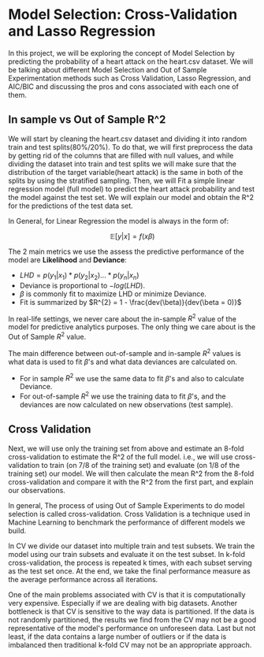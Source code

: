 # Model Selection: Cross-Validation and Lasso Regression
In this project, we will be exploring the concept of Model Selection by predicting the probability of a heart attack on the heart.csv dataset. We will be talking about different Model Selection and Out of Sample Experimentation methods such as Cross Validation, Lasso Regression, and AIC/BIC and discussing the pros and cons associated with each one of them. 

## In sample vs Out of Sample R^2
We will start by cleaning the heart.csv dataset and dividing it into random train and test splits(80%/20%). To do that, we will first preprocess the data by getting rid of the columns that are filled with null values, and while dividing the dataset into train and test splits we will make sure that the distribution of the target variable(heart attack) is the same in both of the splits by using the stratified sampling. 
Then, we will Fit a simple linear regression model (full model) to predict the heart attack probability and test the model against the test set.  We will explain our model and obtain the R^2 for the predictions of the test data set. 

In General, for Linear Regression the model is always in the form of: 

$$\mathbb{E}[y|x]=f(x\beta)$$

The 2 main metrics we use the assess the predictive performance of the model are **Likelihood** and **Deviance**:

* $LHD = p(y_{1}|x_{1}) * p(y_{2}|x_{2})...*p(y_{n}|x_{n})$
* Deviance is proportional to $-log(LHD)$.
* $\beta$ is commonly fit to maximize LHD or minimize Deviance.
* Fit is summarized by $R^{2} = 1 - \frac{dev(\beta)}{dev(\beta = 0)}$

In real-life settings, we never care about the in-sample $R^2$ value of the model for predictive analytics purposes. The only thing we care about is the Out of Sample $R^{2}$ value. 

The main difference between out-of-sample and in-sample $R^2$ values is what data is used to fit $\beta$'s and what data deviances are calculated on. 
* For in sample $R^2$ we use the same data to fit $\beta$'s and also to calculate Deviance.
* For out-of-sample $R^2$ we use the training data to fit $\beta$'s, and the deviances are now calculated on new observations (test sample).

## Cross Validation
Next, we will use only the training set from above and estimate an 8-fold cross-validation to estimate the R^2 of the full model. i.e., we will use cross-validation to train (on 7/8 of the training set) and evaluate (on 1/8 of the training set) our model. We will then calculate the mean R^2 from the 8-fold cross-validation and compare it with the R^2 from the first part, and explain our observations. 

In general, The process of using Out of Sample Experiments to do model selection is called cross-validation. Cross Validation is a technique used in Machine Learning to benchmark the performance of different models we build. 

In CV we divide our dataset into multiple train and test subsets.  We train the model using our train subsets and evaluate it on the test subset. In k-fold cross-validation, the process is repeated k times, with each subset serving as the test set once. At the end, we take the final performance measure as the average performance across all iterations.

One of the main problems associated with CV is that it is computationally very expensive. Especially if we are dealing with big datasets. Another bottleneck is that CV is sensitive to the way data is partitioned.  If the data is not randomly partitioned, the results we find from the CV may not be a good representative of the model's performance on unforeseen data. Last but not least, if the data contains a large number of outliers or if the data is imbalanced then traditional k-fold CV may not be an appropriate approach.


